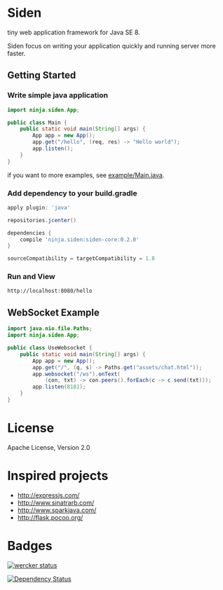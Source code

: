# Siden
tiny web application framework for Java SE 8.

Siden focus on writing your application quickly and running server more faster.

## Getting Started

### Write simple java application

```java
import ninja.siden.App;

public class Main {
	public static void main(String[] args) {
		App app = new App();
		app.get("/hello", (req, res) -> "Hello world");
		app.listen();
	}
}
```

if you want to more examples, see [example/Main.java](https://github.com/taichi/siden/blob/master/siden-example/src/main/java/example/Main.java).

### Add dependency to your build.gradle

```groovy
apply plugin: 'java'

repositories.jcenter()

dependencies {
	compile 'ninja.siden:siden-core:0.2.0'
}

sourceCompatibility = targetCompatibility = 1.8
```

### Run and View

    http://localhost:8080/hello

## WebSocket Example

```java
import java.nio.file.Paths;
import ninja.siden.App;

public class UseWebsocket {
	public static void main(String[] args) {
		App app = new App();
		app.get("/", (q, s) -> Paths.get("assets/chat.html"));
		app.websocket("/ws").onText(
			(con, txt) -> con.peers().forEach(c -> c.send(txt)));
		app.listen(8181);
	}
}
```

# License

Apache License, Version 2.0

# Inspired projects

* http://expressjs.com/
* http://www.sinatrarb.com/
* http://www.sparkjava.com/
* http://flask.pocoo.org/

# Badges

[![wercker status](https://app.wercker.com/status/de09957e13da7a18ae6cf3fbd67afc68/m "wercker status")](https://app.wercker.com/project/bykey/de09957e13da7a18ae6cf3fbd67afc68)

[![Dependency Status](https://www.versioneye.com/user/projects/549a75316b1b81d16a000105/badge.svg?style=flat)](https://www.versioneye.com/user/projects/549a75316b1b81d16a000105)
